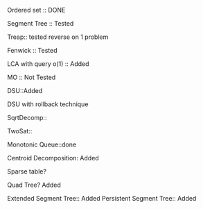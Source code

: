 Ordered set :: DONE

Segment Tree :: Tested

Treap:: tested reverse on 1 problem

Fenwick :: Tested

LCA  with query o(1) :: Added

MO :: Not Tested

DSU::Added

DSU with rollback technique

SqrtDecomp::

TwoSat::

Monotonic Queue::done

Centroid Decomposition: Added

Sparse table?

Quad Tree? Added

Extended Segment Tree:: Added
Persistent Segment Tree:: Added
